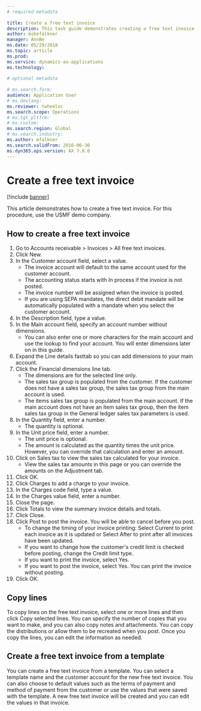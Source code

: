```yaml
--- 
# required metadata 
 
title: Create a free text invoice
description: This task guide demonstrates creating a free text invoice. 
author: mikefalkner
manager: AnnBe 
ms.date: 05/29/2018
ms.topic: article 
ms.prod:  
ms.service: dynamics-ax-applications 
ms.technology:  
 
# optional metadata 
 
# ms.search.form:   
audience: Application User 
# ms.devlang:  
ms.reviewer: twheeloc
ms.search.scope: Operations 
# ms.tgt_pltfrm:  
# ms.custom:  
ms.search.region: Global
# ms.search.industry: 
ms.author: mfalkner
ms.search.validFrom: 2016-06-30 
ms.dyn365.ops.version: AX 7.0.0 
---
```


# Create a free text invoice

[!include [banner](../accounts-receivable/includes/banner.md)]

This article demonstrates how to create a free text invoice. For this procedure, use the USMF demo company.

## How to create a free text invoice

1. Go to Accounts receivable > Invoices > All free text invoices.
2. Click New.
3. In the Customer account field, select a value.
    * The invoice account will default to the same account used for the customer account.   
    * The accounting status starts with In process if the invoice is not posted.   
    * The invoice number will be assigned when the invoice is posted.  
    * If you are using SEPA mandates, the direct debit mandate will be automatically populated with a mandate when you select the customer account.  
4. In the Description field, type a value.
5. In the Main account field, specify an account number without dimensions.
    * You can also enter one or more characters for the main account and use the lookup to find your account. You will enter dimensions later on in this guide.  
6. Expand the Line details fasttab so you can add dimensions to your main account.
7. Click the Financial dimensions line tab.
    * The dimensions are for the selected line only.    
    * The sales tax group is populated from the customer. If the customer does not have a sales tax group, the sales tax group from the main account is used.  
    * The items sales tax group is populated from the main account. If the main account does not have an item sales tax group, then the item sales tax group in the General ledger sales tax parameters is used.    
8. In the Quantity field, enter a number.
    * The quantity is optional.  
9. In the Unit price field, enter a number.
    * The unit price is optional.  
    * The amount is calculated as the quantity times the unit price. However, you can override that calculation and enter an amount.  
10. Click on Sales tax to view the sales tax calculated for your invoice.
    * View the sales tax amounts in this page or you can override the amounts on the Adjustment tab.  
11. Click OK.
12. Click Charges to add a charge to your invoice. 
13. In the Charges code field, type a value.
14. In the Charges value field, enter a number.
15. Close the page.
16. Click Totals to view the summary invoice details and totals.
17. Click Close.
18. Click Post to post the invoice. You will be able to cancel before you post.
    * To change the timing of your invoice printing:  Select Current to print each invoice as it is updated   or  Select After to print after all invoices have been updated.  
    * If you want to change how the customer's credit limit is checked before posting, change the Credit limit type.  
    * If you want to print the invoice, select Yes.  
    * If you want to post the invoice, select Yes. You can print the invoice without posting.  
19. Click OK.

## Copy lines
To copy lines on the free text invoice, select one or more lines and then click Copy selected lines. You can specify the number of copies that you want to make, and you can also copy notes and attachments. You can copy the distributions or allow them to be recreated when you post. Once you copy the lines, you can edit the information as needed. 

## Create a free text invoice from a template
You can create a free text invoice from a template. You can select a template name and the customer account for the new free text invoice. You can also choose to default values such as the terms of payment and method of payment from the customer or use the values that were saved with the template. A new free text invoice will be created and you can edit the values in that invoice. 


